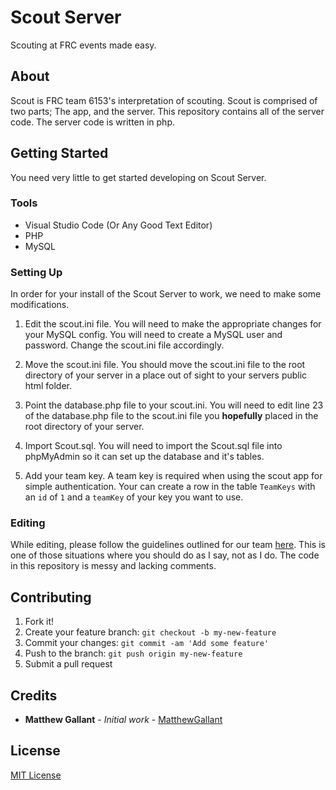 # Scout Server

Scouting at FRC events made easy.

## About

Scout is FRC team 6153's interpretation of scouting. Scout is comprised of two parts; The app, and the server. This repository contains all of the server code. The server code is written in php.

## Getting Started

You need very little to get started developing on Scout Server.

### Tools

- Visual Studio Code (Or Any Good Text Editor)
- PHP
- MySQL

### Setting Up

In order for your install of the Scout Server to work, we need to make some modifications.

1) Edit the scout.ini file. You will need to make the appropriate changes for your MySQL config. You will need to create a MySQL user and password. Change the scout.ini file accordingly.

2) Move the scout.ini file. You should move the scout.ini file to the root directory of your server in a place out of sight to your servers public html folder.

3) Point the database.php file to your scout.ini. You will need to edit line 23 of the database.php file to the scout.ini file you **hopefully** placed in the root directory of your server.

4) Import Scout.sql. You will need to import the Scout.sql file into phpMyAdmin so it can set up the database and it's tables.

5) Add your team key. A team key is required when using the scout app for simple authentication. Your can create a row in the table `TeamKeys` with an `id` of `1` and a `teamKey` of your key you want to use.

### Editing

While editing, please follow the guidelines outlined for our team [here](https://github.com/BlueCrewRobotics/Guidelines-and-Resources/wiki "Code Guidelines"). This is one of those situations where you should do as I say, not as I do. The code in this repository is messy and lacking comments.

## Contributing

1. Fork it!
2. Create your feature branch: `git checkout -b my-new-feature`
3. Commit your changes: `git commit -am 'Add some feature'`
4. Push to the branch: `git push origin my-new-feature`
5. Submit a pull request

## Credits

* **Matthew Gallant** - *Initial work* - [MatthewGallant](https://github.com/MatthewGallant)

## License

[MIT License](https://github.com/BlueCrewRobotics/ScoutServer/blob/master/LICENSE "License")